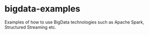# bigdata-examples
Examples of how to use BigData technologies such as Apache Spark, Structured Streaming etc.
